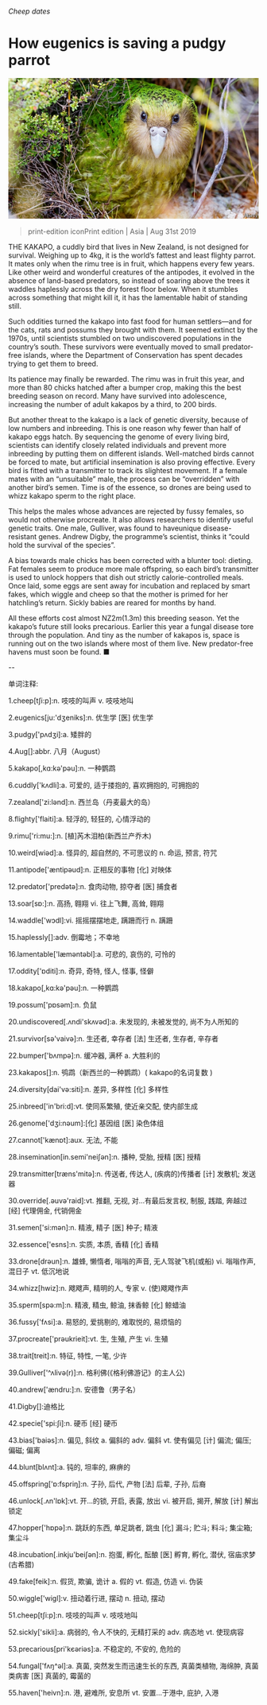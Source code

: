 ###### Cheep dates

# How eugenics is saving a pudgy parrot 

![image](images/20190831_ASP003_0.jpg) 

> print-edition iconPrint edition | Asia | Aug 31st 2019 

THE KAKAPO, a cuddly bird that lives in New Zealand, is not designed for survival. Weighing up to 4kg, it is the world’s fattest and least flighty parrot. It mates only when the rimu tree is in fruit, which happens every few years. Like other weird and wonderful creatures of the antipodes, it evolved in the absence of land-based predators, so instead of soaring above the trees it waddles haplessly across the dry forest floor below. When it stumbles across something that might kill it, it has the lamentable habit of standing still. 

Such oddities turned the kakapo into fast food for human settlers—and for the cats, rats and possums they brought with them. It seemed extinct by the 1970s, until scientists stumbled on two undiscovered populations in the country’s south. These survivors were eventually moved to small predator-free islands, where the Department of Conservation has spent decades trying to get them to breed. 

Its patience may finally be rewarded. The rimu was in fruit this year, and more than 80 chicks hatched after a bumper crop, making this the best breeding season on record. Many have survived into adolescence, increasing the number of adult kakapos by a third, to 200 birds. 

But another threat to the kakapo is a lack of genetic diversity, because of low numbers and inbreeding. This is one reason why fewer than half of kakapo eggs hatch. By sequencing the genome of every living bird, scientists can identify closely related individuals and prevent more inbreeding by putting them on different islands. Well-matched birds cannot be forced to mate, but artificial insemination is also proving effective. Every bird is fitted with a transmitter to track its slightest movement. If a female mates with an “unsuitable” male, the process can be “overridden” with another bird’s semen. Time is of the essence, so drones are being used to whizz kakapo sperm to the right place. 

This helps the males whose advances are rejected by fussy females, so would not otherwise procreate. It also allows researchers to identify useful genetic traits. One male, Gulliver, was found to haveunique disease-resistant genes. Andrew Digby, the programme’s scientist, thinks it “could hold the survival of the species”. 

A bias towards male chicks has been corrected with a blunter tool: dieting. Fat females seem to produce more male offspring, so each bird’s transmitter is used to unlock hoppers that dish out strictly calorie-controlled meals. Once laid, some eggs are sent away for incubation and replaced by smart fakes, which wiggle and cheep so that the mother is primed for her hatchling’s return. Sickly babies are reared for months by hand. 

All these efforts cost almost NZ$2m ($1.3m) this breeding season. Yet the kakapo’s future still looks precarious. Earlier this year a fungal disease tore through the population. And tiny as the number of kakapos is, space is running out on the two islands where most of them live. New predator-free havens must soon be found. ■ 

-- 

 单词注释:

1.cheep[tʃi:p]:n. 吱吱的叫声 v. 吱吱地叫 

2.eugenics[ju:'dʒeniks]:n. 优生学 [医] 优生学 

3.pudgy['pʌdʒi]:a. 矮胖的 

4.Aug[]:abbr. 八月（August） 

5.kakapo[,kɑ:kә'pәu]:n. 一种鹦鹉 

6.cuddly['kʌdli]:a. 可爱的, 适于搂抱的, 喜欢拥抱的, 可拥抱的 

7.zealand['zi:lәnd]:n. 西兰岛（丹麦最大的岛） 

8.flighty['flaiti]:a. 轻浮的, 轻狂的, 心情浮动的 

9.rimu['ri:mu:]:n. [植]芮木泪柏(新西兰产乔木) 

10.weird[wiәd]:a. 怪异的, 超自然的, 不可思议的 n. 命运, 预言, 符咒 

11.antipode['æntipәud]:n. 正相反的事物 [化] 对映体 

12.predator['predәtә]:n. 食肉动物, 掠夺者 [医] 捕食者 

13.soar[sɒ:]:n. 高扬, 翱翔 vi. 往上飞舞, 高耸, 翱翔 

14.waddle['wɔdl]:vi. 摇摇摆摆地走, 蹒跚而行 n. 蹒跚 

15.haplessly[]:adv. 倒霉地；不幸地 

16.lamentable['læmәntәbl]:a. 可悲的, 哀伤的, 可怜的 

17.oddity['ɒditi]:n. 奇异, 奇特, 怪人, 怪事, 怪僻 

18.kakapo[,kɑ:kә'pәu]:n. 一种鹦鹉 

19.possum['pɒsәm]:n. 负鼠 

20.undiscovered[.ʌndi'skʌvәd]:a. 未发现的, 未被发觉的, 尚不为人所知的 

21.survivor[sә'vaivә]:n. 生还者, 幸存者 [法] 生还者, 生存者, 辛存者 

22.bumper['bʌmpә]:n. 缓冲器, 满杯 a. 大胜利的 

23.kakapos[]:n. 鸮鹉（新西兰的一种鹦鹉）( kakapo的名词复数 ) 

24.diversity[dai'vә:siti]:n. 差异, 多样性 [化] 多样性 

25.inbreed['in'bri:d]:vt. 使同系繁殖, 使近亲交配, 使内部生成 

26.genome['dʒi:nәum]:[化] 基因组 [医] 染色体组 

27.cannot['kænɒt]:aux. 无法, 不能 

28.insemination[in.semi'neiʃәn]:n. 播种, 受胎, 授精 [医] 授精 

29.transmitter[træns'mitә]:n. 传送者, 传达人, (疾病的)传播者 [计] 发散机; 发送器 

30.override[.әuvә'raid]:vt. 推翻, 无视, 对...有最后发言权, 制服, 践踏, 奔越过 [经] 代理佣金, 代销佣金 

31.semen['si:mәn]:n. 精液, 精子 [医] 种子; 精液 

32.essence['esns]:n. 实质, 本质, 香精 [化] 香精 

33.drone[drәun]:n. 雄蜂, 懒惰者, 嗡嗡的声音, 无人驾驶飞机(或船) vi. 嗡嗡作声, 混日子 vt. 低沉地说 

34.whizz[hwiz]:n. 飕飕声, 精明的人, 专家 v. (使)飕飕作声 

35.sperm[spә:m]:n. 精液, 精虫, 鲸油, 抹香鲸 [化] 鲸蜡油 

36.fussy['fʌsi]:a. 易怒的, 爱挑剔的, 难取悦的, 易烦恼的 

37.procreate['prәukrieit]:vt. 生, 生殖, 产生 vi. 生殖 

38.trait[treit]:n. 特征, 特性, 一笔, 少许 

39.Gulliver['^ʌlivә(r)]:n. 格利佛(《格利佛游记》的主人公) 

40.andrew['ændru:]:n. 安德鲁（男子名） 

41.Digby[]:迪格比 

42.specie['spi:ʃi]:n. 硬币 [经] 硬币 

43.bias['baiәs]:n. 偏见, 斜纹 a. 偏斜的 adv. 偏斜 vt. 使有偏见 [计] 偏流; 偏压; 偏磁; 偏离 

44.blunt[blʌnt]:a. 钝的, 坦率的, 麻痹的 

45.offspring['ɒ:fspriŋ]:n. 子孙, 后代, 产物 [法] 后辈, 子孙, 后裔 

46.unlock[.ʌn'lɒk]:vt. 开...的锁, 开启, 表露, 放出 vi. 被开启, 揭开, 解放 [计] 解出锁定 

47.hopper['hɒpә]:n. 跳跃的东西, 单足跳者, 跳虫 [化] 漏斗; 贮斗; 料斗; 集尘箱; 集尘斗 

48.incubation[.inkju'beiʃәn]:n. 抱蛋, 孵化, 酝酿 [医] 孵育, 孵化, 潜伏, 宿庙求梦(古希腊) 

49.fake[feik]:n. 假货, 欺骗, 诡计 a. 假的 vt. 假造, 仿造 vi. 伪装 

50.wiggle['wigl]:v. 扭动着行进, 摆动 n. 扭动, 摆动 

51.cheep[tʃi:p]:n. 吱吱的叫声 v. 吱吱地叫 

52.sickly['sikli]:a. 病弱的, 令人不快的, 无精打采的 adv. 病态地 vt. 使现病容 

53.precarious[pri'kєәriәs]:a. 不稳定的, 不安的, 危险的 

54.fungal['fʌŋ^әl]:a. 真菌, 突然发生而迅速生长的东西, 真菌类植物, 海绵肿, 真菌类病害 [医] 真菌的, 霉菌的 

55.haven['heivn]:n. 港, 避难所, 安息所 vt. 安置...于港中, 庇护, 入港 


